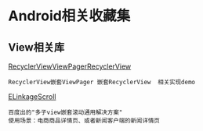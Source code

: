 # Android相关收藏集


## View相关库

[RecyclerViewViewPagerRecyclerView](https://github.com/0426ksinacom/RecyclerViewViewPagerRecyclerView)

    RecyclerView嵌套ViewPager 嵌套RecyclerView  相关实现demo

[ELinkageScroll](https://github.com/MFC-TEC/ELinkageScroll)

    百度出的"多子view嵌套滚动通用解决方案"  
    使用场景：电商商品详情页、或者新闻客户端的新闻详情页

